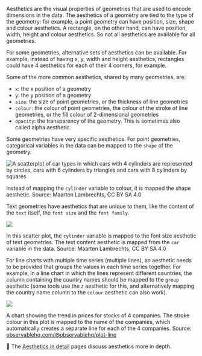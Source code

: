Aesthetics are the visual properties of geometries that are used to encode dimensions in the data. The aesthetics of a geometry are tied to the type of the geometry: for example, a point geometry can have position, size, shape and colour aesthetics. A rectangle, on the other hand, can have position, width, height and colour aesthetics. So not all aesthetics are available for all geometries.

For some geometries, alternative sets of aesthetics can be available. For example, instead of having x, y, width and height aesthetics, rectangles could have 4 aesthetics for each of their 4 corners, for example.

Some of the more common aesthetics, shared by many geometries, are:

- `x`: the x position of a geometry
- `y`: the y position of a geometry
- `size`: the size of point geometries, or the thickness of line geometries
- `colour`: the colour of point geometries, the colour of the stroke of line geometries, or the fill colour of 2-dimensional geometries
- `opacity`: the transparency of the geometry. This is sometimes also called alpha aesthetic.

Some geometries have very specific aesthetics. For point geometries, categorical variables in the data can be mapped to the `shape` of the geometry.

![A scatterplot of car types in which cars with 4 cylinders are represented by circles, cars with 6 cylinders by triangles and cars with 8 cylinders by squares](Building%20blocks%20of%20the%20Grammar%20of%20Graphics%202aa612131ff246cf95f99d6c95fcbe4e/ggplot-shape.png)

Instead of mapping the `cylinder` variable to colour, it is mapped the shape aesthetic. Source: Maarten Lambrechts, CC BY SA 4.0

Text geometries have aesthetics that are unique to them, like the content of the `text` itself, the `font size` and the `font family`.

![ ](Building%20blocks%20of%20the%20Grammar%20of%20Graphics%202aa612131ff246cf95f99d6c95fcbe4e/text-geom-ggplot.png)

In this scatter plot, the `cylinder` variable is mapped to the font size aesthetic of text geometries. The text content aesthetic is mapped from the `car` variable in the data. Source: Maarten Lambrechts, CC BY SA 4.0

For line charts with multiple time series (multiple lines), an aesthetic needs to be provided that groups the values in each time series together. For example, in a line chart in which the lines represent different countries, the column containing the country names should be mapped to the `group` aesthetic (some tools use the `z` aesthetic for this, and alternatively mapping the country name column to the `colour` aesthetic can also work).

![ ](Building%20blocks%20of%20the%20Grammar%20of%20Graphics%202aa612131ff246cf95f99d6c95fcbe4e/observable-plot-lines.png)

A chart showing the trend in prices for stocks of 4 companies. The stroke colour in this plot is mapped to the name of the companies, which automatically creates a separate line for each of the 4 companies. Source: [observablehq.com/@observablehq/plot-line](https://observablehq.com/@observablehq/plot-line)

<aside>
🔗 The <span class='internal-link'><a href='tag/aesthetics-in-detail'>Aesthetics in detail</a></span> pages discuss aesthetics more in depth.

</aside>